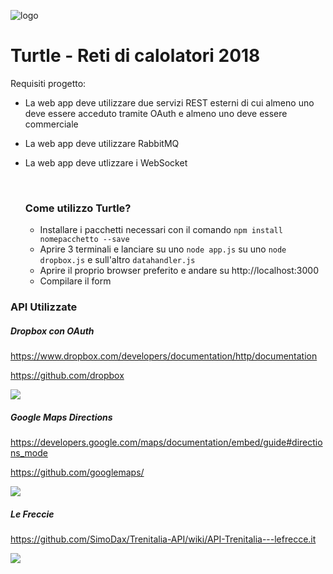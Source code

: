 ![logo](https://image.ibb.co/iTY6H6/logo.png)

# **Turtle - Reti di calolatori 2018**

Requisiti progetto:

- La web app deve utilizzare due servizi REST esterni di cui almeno uno deve essere acceduto tramite OAuth e almeno uno deve essere commerciale

- La web app deve utilizzare RabbitMQ

- La web app deve utlizzare i WebSocket

  ​

  ### **Come utilizzo Turtle?**

  - Installare i pacchetti necessari con il comando `npm install nomepacchetto --save`
  - Aprire 3 terminali e lanciare su uno `node app.js` su uno `node dropbox.js` e sull'altro `datahandler.js`
  - Aprire il proprio browser preferito e andare su http://localhost:3000
  - Compilare il form

### **API Utilizzate**

#####  Dropbox con OAuth 

https://www.dropbox.com/developers/documentation/http/documentation

https://github.com/dropbox

![](https://www.dropbox.com/static/images/developers/oauth2-web-diagram.png)

##### Google Maps Directions

https://developers.google.com/maps/documentation/embed/guide#directions_mode

https://github.com/googlemaps/

![](https://creativeclickmedia.com/wp-content/uploads/2016/10/googlemapsapikey.jpg)

##### Le Freccie

https://github.com/SimoDax/Trenitalia-API/wiki/API-Trenitalia---lefrecce.it

![](https://lazionauta.it/wp-content/uploads/2017/11/Frecce-di-Trenitalia.jpg)